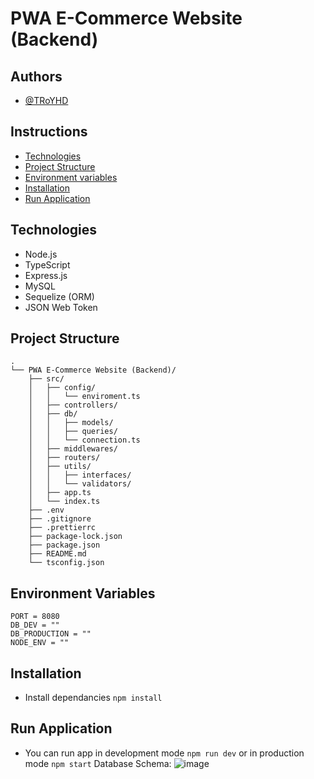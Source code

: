 # PWA E-Commerce Website (Backend)

## Authors

- [@TRoYHD](https://github.com/TRoYHD)

## Instructions

- [Technologies](#technologies)
- [Project Structure](#project-structure)
- [Environment variables](#environment-variables)
- [Installation](#installation)
- [Run Application](#run-application)

## Technologies

- Node.js
- TypeScript
- Express.js
- MySQL
- Sequelize (ORM)
- JSON Web Token

## Project Structure

```
.
└── PWA E-Commerce Website (Backend)/
    ├── src/
    │   ├── config/
    │   │   └── enviroment.ts
    │   ├── controllers/
    │   ├── db/
    │   │   ├── models/
    │   │   ├── queries/
    │   │   └── connection.ts
    │   ├── middlewares/
    │   ├── routers/
    │   ├── utils/
    │   │   ├── interfaces/
    │   │   └── validators/
    │   ├── app.ts
    │   └── index.ts
    ├── .env
    ├── .gitignore
    ├── .prettierrc
    ├── package-lock.json
    ├── package.json
    ├── README.md
    └── tsconfig.json
```

## Environment Variables

```
PORT = 8080
DB_DEV = ""
DB_PRODUCTION = ""
NODE_ENV = ""
```

## Installation

- Install dependancies `npm install`

## Run Application

- You can run app in development mode `npm run dev` or in production mode `npm start`
Database Schema:
![image](https://i.imgur.com/8hK2AhK.png)

